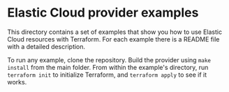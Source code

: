 # Elastic Cloud provider examples

This directory contains a set of examples that show you how to use Elastic Cloud resources with Terraform. For each example there is a README file with a detailed description.

To run any example, clone the repository. Build the provider using `make install` from the main folder. From within the example's directory, run `terraform init` to initialize Terraform, and `terraform apply` to see if it works.
